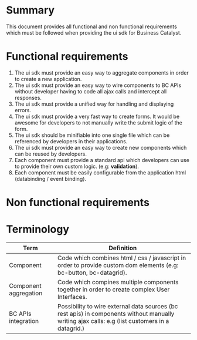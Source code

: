# Summary

This document provides all functional and non functional requirements which must be followed when providing the ui sdk for Business Catalyst.

# Functional requirements

1. The ui sdk must provide an easy way to aggregate components in order to create a new application.
1. The ui sdk must provide an easy way to wire components to BC APIs without developer having to code all ajax calls and intercept all responses.
1. The ui sdk must provide a unified way for handling and displaying errors.
1. The ui sdk must provide a very fast way to create forms. It would be awesome for developers to not manually write the submit logic of the form.
1. The ui sdk should be minifiable into one single file which can be referenced by developers in their applications.
1. The ui sdk must provide an easy way to create new components which can be reused by developers.
1. Each component must provide a standard api which developers can use to provide their own custom logic. (e.g: **validation**).
1. Each component must be easily configurable from the application html (databinding / event binding).

# Non functional requirements

# Terminology

| Term      | Definition |
|-----------|------------|
| Component | Code which combines html / css / javascript in order to provide custom dom elements (e.g: bc-button, bc-datagrid). |
| Component aggregation | Code which compines multiple components together in order to create complex User Interfaces. |
| BC APIs integration | Possibility to wire external data sources (bc rest apis) in components without manually writing ajax calls: e.g (list customers in a datagrid.) |
